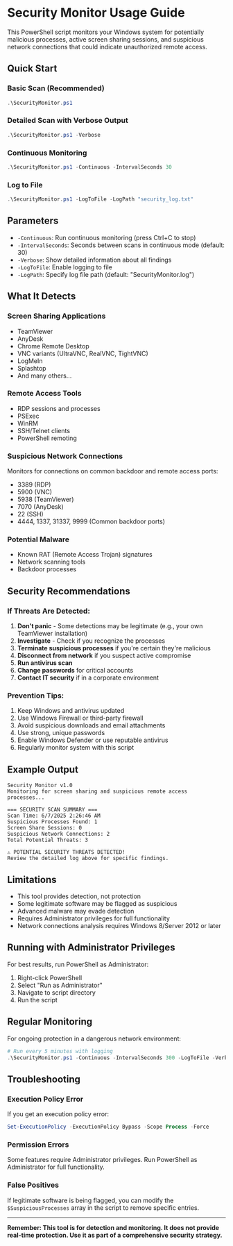 # Security Monitor Usage Guide

This PowerShell script monitors your Windows system for potentially malicious processes, active screen sharing sessions, and suspicious network connections that could indicate unauthorized remote access.

## Quick Start

### Basic Scan (Recommended)
```powershell
.\SecurityMonitor.ps1
```

### Detailed Scan with Verbose Output
```powershell
.\SecurityMonitor.ps1 -Verbose
```

### Continuous Monitoring
```powershell
.\SecurityMonitor.ps1 -Continuous -IntervalSeconds 30
```

### Log to File
```powershell
.\SecurityMonitor.ps1 -LogToFile -LogPath "security_log.txt"
```

## Parameters

- `-Continuous`: Run continuous monitoring (press Ctrl+C to stop)
- `-IntervalSeconds`: Seconds between scans in continuous mode (default: 30)
- `-Verbose`: Show detailed information about all findings
- `-LogToFile`: Enable logging to file
- `-LogPath`: Specify log file path (default: "SecurityMonitor.log")

## What It Detects

### Screen Sharing Applications
- TeamViewer
- AnyDesk
- Chrome Remote Desktop
- VNC variants (UltraVNC, RealVNC, TightVNC)
- LogMeIn
- Splashtop
- And many others...

### Remote Access Tools
- RDP sessions and processes
- PSExec
- WinRM
- SSH/Telnet clients
- PowerShell remoting

### Suspicious Network Connections
Monitors for connections on common backdoor and remote access ports:
- 3389 (RDP)
- 5900 (VNC)
- 5938 (TeamViewer)
- 7070 (AnyDesk)
- 22 (SSH)
- 4444, 1337, 31337, 9999 (Common backdoor ports)

### Potential Malware
- Known RAT (Remote Access Trojan) signatures
- Network scanning tools
- Backdoor processes

## Security Recommendations

### If Threats Are Detected:
1. **Don't panic** - Some detections may be legitimate (e.g., your own TeamViewer installation)
2. **Investigate** - Check if you recognize the processes
3. **Terminate suspicious processes** if you're certain they're malicious
4. **Disconnect from network** if you suspect active compromise
5. **Run antivirus scan**
6. **Change passwords** for critical accounts
7. **Contact IT security** if in a corporate environment

### Prevention Tips:
1. Keep Windows and antivirus updated
2. Use Windows Firewall or third-party firewall
3. Avoid suspicious downloads and email attachments
4. Use strong, unique passwords
5. Enable Windows Defender or use reputable antivirus
6. Regularly monitor system with this script

## Example Output

```
Security Monitor v1.0
Monitoring for screen sharing and suspicious remote access processes...

=== SECURITY SCAN SUMMARY ===
Scan Time: 6/7/2025 2:26:46 AM
Suspicious Processes Found: 1
Screen Share Sessions: 0
Suspicious Network Connections: 2
Total Potential Threats: 3

⚠ POTENTIAL SECURITY THREATS DETECTED!
Review the detailed log above for specific findings.
```

## Limitations

- This tool provides detection, not protection
- Some legitimate software may be flagged as suspicious
- Advanced malware may evade detection
- Requires Administrator privileges for full functionality
- Network connections analysis requires Windows 8/Server 2012 or later

## Running with Administrator Privileges

For best results, run PowerShell as Administrator:
1. Right-click PowerShell
2. Select "Run as Administrator"
3. Navigate to script directory
4. Run the script

## Regular Monitoring

For ongoing protection in a dangerous network environment:

```powershell
# Run every 5 minutes with logging
.\SecurityMonitor.ps1 -Continuous -IntervalSeconds 300 -LogToFile -Verbose
```

## Troubleshooting

### Execution Policy Error
If you get an execution policy error:
```powershell
Set-ExecutionPolicy -ExecutionPolicy Bypass -Scope Process -Force
```

### Permission Errors
Some features require Administrator privileges. Run PowerShell as Administrator for full functionality.

### False Positives
If legitimate software is being flagged, you can modify the `$SuspiciousProcesses` array in the script to remove specific entries.

---

**Remember: This tool is for detection and monitoring. It does not provide real-time protection. Use it as part of a comprehensive security strategy.**


